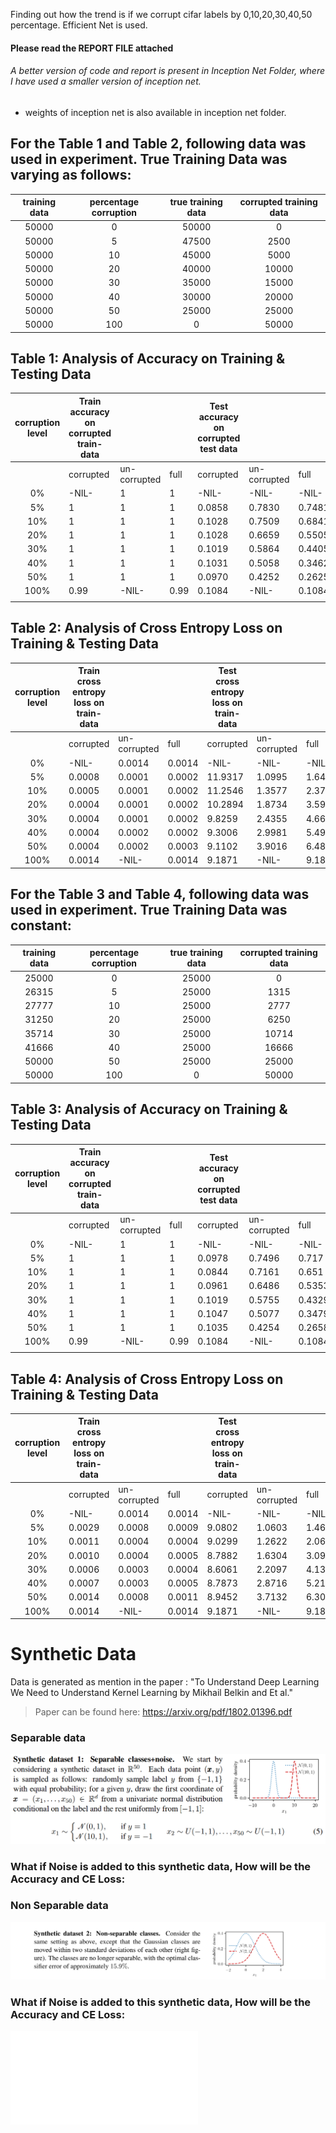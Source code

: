 Finding out how the trend is if we corrupt cifar labels by 0,10,20,30,40,50 percentage.
Efficient Net is used.

#### Please read the REPORT FILE attached


###### A better version of code and report is present in Inception Net Folder, where I have used a smaller version of inception net.

  - weights of inception net is also available in inception net folder.
  
## For the Table 1 and Table 2, following data was used in experiment. True Training Data was varying as follows:

| training data | percentage corruption | true training data | corrupted training data |
|:-------------:|:---------------------:|:------------------:|:-----------------------:|
|50000          |0                      |50000               |0                        |
|50000          |5                      |47500               |2500                     |
|50000          |10                     |45000               |5000                     |
|50000          |20                     |40000               |10000                    |
|50000          |30                     |35000               |15000                    |
|50000          |40                     |30000               |20000                    |
|50000          |50                     |25000               |25000                    |
|50000          |100                    |0                   |50000                    |

## Table 1: Analysis of Accuracy on Training & Testing Data

| corruption level                                          | Train accuracy on corrupted train-data |               |        | Test accuracy on corrupted test data  |              |        | Test accuracy on true data |
|:---------------------------------------------------------:|----------------------------------------|---------------|--------|---------------------------------------|--------------|--------|----------------------------|
|                                                           | corrupted                              | un-corrupted  | full   | corrupted                             | un-corrupted | full   |                            |
| 0%                                                        | -NIL-                                  | 1             | 1      | -NIL-                                 | -NIL-        | -NIL-  | 0.83                       |
| 5%                                                        | 1                                      | 1             | 1      | 0.0858                                | 0.7830       | 0.7481 | 0.78                       |
| 10%                                                       | 1                                      | 1             | 1      | 0.1028                                | 0.7509       | 0.6841 | 0.75                       |
| 20%                                                       | 1                                      | 1             | 1      | 0.1028                                | 0.6659       | 0.5505 | 0.66                       |
| 30%                                                       | 1                                      | 1             | 1      | 0.1019                                | 0.5864       | 0.4405 | 0.58                       |
| 40%                                                       | 1                                      | 1             | 1      | 0.1031                                | 0.5058       | 0.3462 | 0.50                       |
| 50%                                                       | 1                                      | 1             | 1      | 0.0970                                | 0.4252       | 0.2625 | 0.42                       |
| 100%                                                      | 0.99                                   | -NIL-         | 0.99   | 0.1084                                | -NIL-        | 0.1084 | 010                        |
|                                                           |                                        |               |        |                                       |              |        |                            |

## Table 2: Analysis of Cross Entropy Loss on Training & Testing Data

| corruption level                                          | Train cross entropy loss on train-data |               |        | Test cross entropy loss on train-data |              |        | Test CE loss on true data  |
|:---------------------------------------------------------:|----------------------------------------|---------------|--------|---------------------------------------|--------------|--------|----------------------------|
|                                                           | corrupted                              | un-corrupted  | full   | corrupted                             | un-corrupted | full   |                            |
| 0%                                                        | -NIL-                                  | 0.0014        | 0.0014 | -NIL-                                 | -NIL-        | -NIL-  | 0.7550                     |
| 5%                                                        | 0.0008                                 | 0.0001        | 0.0002 | 11.9317                               | 1.0995       | 1.6422 | 1.1018                     |
| 10%                                                       | 0.0005                                 | 0.0001        | 0.0002 | 11.2546                               | 1.3577       | 2.3781 | 1.3478                     |
| 20%                                                       | 0.0004                                 | 0.0001        | 0.0002 | 10.2894                               | 1.8734       | 3.5995 | 1.8783                     |
| 30%                                                       | 0.0004                                 | 0.0001        | 0.0002 | 9.8259                                | 2.4355       | 4.6615 | 2.4304                     |
| 40%                                                       | 0.0004                                 | 0.0002        | 0.0002 | 9.3006                                | 2.9981       | 5.4971 | 3.0478                     |
| 50%                                                       | 0.0004                                 | 0.0002        | 0.0003 | 9.1102                                | 3.9016       | 6.4840 | 3.9291                     |
| 100%                                                      | 0.0014                                 | -NIL-         | 0.0014 | 9.1871                                | -NIL-        | 9.1871 |                            |

## For the Table 3 and Table 4, following data was used in experiment. True Training Data was constant:

| training data | percentage corruption | true training data | corrupted training data |
|:-------------:|:---------------------:|:------------------:|:-----------------------:|
|25000          |0                      |25000               |0                        |
|26315          |5                      |25000               |1315                     |
|27777          |10                     |25000               |2777                     |
|31250          |20                     |25000               |6250                     |
|35714          |30                     |25000               |10714                    |
|41666          |40                     |25000               |16666                    |
|50000          |50                     |25000               |25000                    |
|50000          |100                    |0                   |50000                    |

## Table 3: Analysis of Accuracy on Training & Testing Data

| corruption level                                          | Train accuracy on corrupted train-data |               |        | Test accuracy on corrupted test data  |              |        | Test accuracy on true data |
|:---------------------------------------------------------:|----------------------------------------|---------------|--------|---------------------------------------|--------------|--------|----------------------------|
|                                                           | corrupted                              | un-corrupted  | full   | corrupted                             | un-corrupted | full   |                            |
| 0%                                                        | -NIL-                                  | 1             | 1      | -NIL-                                 | -NIL-        | -NIL-  | 0.83                       |
| 5%                                                        | 1                                      | 1             | 1      | 0.0978                                | 0.7496       | 0.717  | 0.75                       |
| 10%                                                       | 1                                      | 1             | 1      | 0.0844                                | 0.7161       | 0.651  | 0.71                       |
| 20%                                                       | 1                                      | 1             | 1      | 0.0961                                | 0.6486       | 0.5353 | 0.64                       |
| 30%                                                       | 1                                      | 1             | 1      | 0.1019                                | 0.5755       | 0.4329 | 0.57                       |
| 40%                                                       | 1                                      | 1             | 1      | 0.1047                                | 0.5077       | 0.3479 | 0.50                       |
| 50%                                                       | 1                                      | 1             | 1      | 0.1035                                | 0.4254       | 0.2658 | 0.42                       |
| 100%                                                      | 0.99                                   | -NIL-         | 0.99   | 0.1084                                | -NIL-        | 0.1084 | 010                        |
|                                                           |                                        |               |        |                                       |              |        |                            |

## Table 4: Analysis of Cross Entropy Loss on Training & Testing Data

| corruption level                                          | Train cross entropy loss on train-data |               |        | Test cross entropy loss on train-data |              |        | Test CE loss on true data  |
|:---------------------------------------------------------:|----------------------------------------|---------------|--------|---------------------------------------|--------------|--------|----------------------------|
|                                                           | corrupted                              | un-corrupted  | full   | corrupted                             | un-corrupted | full   |                            |
| 0%                                                        | -NIL-                                  | 0.0014        | 0.0014 | -NIL-                                 | -NIL-        | -NIL-  | 0.7550                     |
| 5%                                                        | 0.0029                                 | 0.0008        | 0.0009 | 9.0802                                | 1.0603       | 1.4621 | 1.0695                     |
| 10%                                                       | 0.0011                                 | 0.0004        | 0.0004 | 9.0299                                | 1.2622       | 2.0631 | 1.2633                     |
| 20%                                                       | 0.0010                                 | 0.0004        | 0.0005 | 8.7882                                | 1.6304       | 3.0984 | 1.6466                     |
| 30%                                                       | 0.0006                                 | 0.0003        | 0.0004 | 8.6061                                | 2.2097       | 4.1363 | 2.2062                     |
| 40%                                                       | 0.0007                                 | 0.0003        | 0.0005 | 8.7873                                | 2.8716       | 5.2171 | 2.8760                     |
| 50%                                                       | 0.0014                                 | 0.0008        | 0.0011 | 8.9452                                | 3.7132       | 6.3072 | 3.7541                     |
| 100%                                                      | 0.0014                                 | -NIL-         | 0.0014 | 9.1871                                | -NIL-        | 9.1871 |                            |

# Synthetic Data
Data is generated as mention in the paper : "To Understand Deep Learning We Need to Understand Kernel Learning by Mikhail Belkin and Et al."
> Paper can be found here: https://arxiv.org/pdf/1802.01396.pdf
### Separable data
![](./plots_and_images/exp1_plot0.png)
### What if Noise is added to this synthetic data, How will be the Accuracy and CE Loss:


 ### Non Separable data
![](./plots_and_images/exp2_plot0.png)
### What if Noise is added to this synthetic data, How will be the Accuracy and CE Loss:

![](./plots_and_images/0_%_noise_.pdf)

